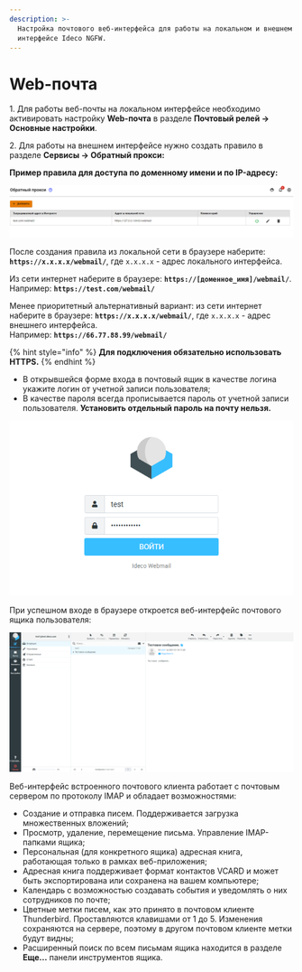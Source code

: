 ```yaml
---
description: >-
  Настройка почтового веб-интерфейса для работы на локальном и внешнем
  интерфейсе Ideco NGFW.
---
```


# Web-почта

1\. Для работы веб-почты на локальном интерфейсе необходимо активировать настройку **Web-почта** в разделе **Почтовый релей -> Основные настройки**.

2\. Для работы на внешнем интерфейсе нужно создать правило в разделе **Сервисы -> Обратный прокси:**

**Пример правила для доступа по доменному имени и по IP-адресу:**

![](../../../.gitbook/assets/web-mail1.png)

После создания правила из локальной сети в браузере наберите: **`https://х.х.х.х/webmail/`**, где `х.х.х.х` - адрес локального интерфейса.

Из сети интернет наберите в браузере: **`https://[доменное_имя]/webmail/`**. Например: **`https://test.com/webmail/`**

Менее приоритетный альтернативный вариант: из сети интернет наберите в браузере: **`https://x.x.x.x/webmail/`**, где `x.x.x.x` - адрес внешнего интерфейса.\
Например: **`https://66.77.88.99/webmail/`**

{% hint style="info" %}
**Для подключения обязательно использовать HTTPS.**
{% endhint %}

* В открывшейся форме входа в почтовый ящик в качестве логина укажите логин от учетной записи пользователя;
* В качестве пароля всегда прописывается пароль от учетной записи пользователя. **Установить отдельный пароль на почту нельзя.**

![](../../../.gitbook/assets/web-mail2.png)

При успешном входе в браузере откроется веб-интерфейс почтового ящика пользователя:

![](../../../.gitbook/assets/web-mail3.png)

Веб-интерфейс встроенного почтового клиента работает с почтовым сервером по протоколу IMAP и обладает возможностями:

* Создание и отправка писем. Поддерживается загрузка множественных вложений;
* Просмотр, удаление, перемещение письма. Управление IMAP-папками ящика;
* Персональная (для конкретного ящика) адресная книга, работающая только в рамках веб-приложения;
* Адресная книга поддерживает формат контактов VCARD и может быть экспортирована или сохранена на вашем компьютере;
* Календарь с возможностью создавать события и уведомлять о них сотрудников по почте;
* Цветные метки писем, как это принято в почтовом клиенте Thunderbird. Проставляются клавишами от 1 до 5. Изменения сохраняются на сервере, поэтому в другом почтовом клиенте метки будут видны;
* Расширенный поиск по всем письмам ящика находится в разделе **Еще...** панели инструментов ящика.
